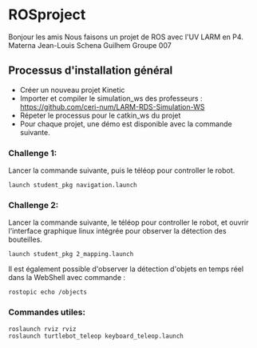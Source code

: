 # ROSproject

Bonjour les amis
Nous faisons un projet de ROS avec l'UV LARM en P4.
Materna Jean-Louis
Schena Guilhem
Groupe 007

## Processus d'installation général

* Créer un nouveau projet Kinetic
* Importer et compiler le simulation_ws des professeurs : https://github.com/ceri-num/LARM-RDS-Simulation-WS
* Répeter le processus pour le catkin_ws du projet
* Pour chaque projet, une démo est disponible avec la commande suivante.

### Challenge 1:

Lancer la commande suivante, puis le téléop pour controller le robot.

````
launch student_pkg navigation.launch
````

### Challenge 2:

Lancer la commande suivante, le téléop pour controller le robot, et ouvrir l'interface graphique linux intégrée pour observer la détection des bouteilles.

````
launch student_pkg 2_mapping.launch
````

Il est également possible d'observer la détection d'objets en temps réel dans la WebShell avec commande :
````
rostopic echo /objects
````

### Commandes utiles:

````
roslaunch rviz rviz
roslaunch turtlebot_teleop keyboard_teleop.launch
````
